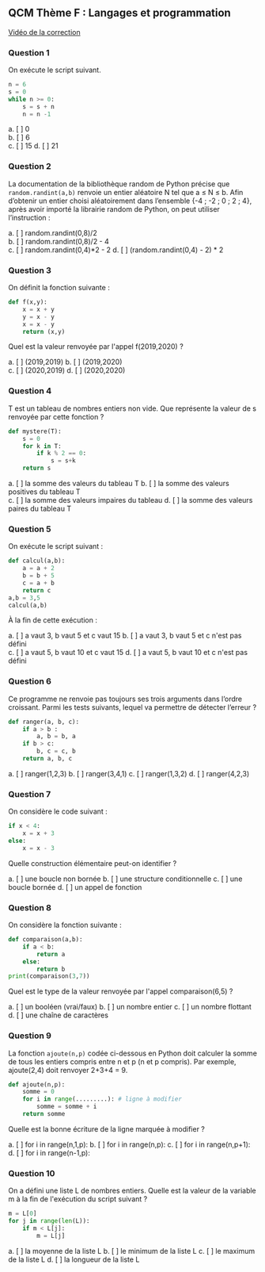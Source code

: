 ## QCM Thème F : Langages et programmation ##
 [Vidéo de la correction](https://www.youtube.com/watch?v=xJfP7jPVlNI&feature=youtu.be)

### Question 1 ###

On exécute le script suivant.

```Python
n = 6
s = 0
while n >= 0:
    s = s + n
    n = n -1
```

a. [ ] 0  
b. [ ] 6   
c. [ ] 15 
d. [ ] 21   


### Question 2 ###

La documentation de la bibliothèque random de Python précise que `random.randint(a,b)` renvoie un entier aléatoire N tel que a ≤ N ≤ b.
Afin d’obtenir un entier choisi aléatoirement dans l’ensemble {-4 ; -2 ; 0 ; 2 ; 4}, après avoir importé la librairie random de Python, on peut utiliser l’instruction :

a. [ ] random.randint(0,8)/2  
b. [ ] random.randint(0,8)/2 - 4   
c. [ ] random.randint(0,4)*2 - 2 
d. [ ] (random.randint(0,4) - 2) * 2 


### Question 3 ###

On définit la fonction suivante :

```Python
def f(x,y):
    x = x + y
    y = x - y
    x = x - y
    return (x,y)
```
Quel est la valeur renvoyée par l'appel f(2019,2020) ?

a. [ ] (2019,2019) 
b. [ ] (2019,2020)  
c. [ ] (2020,2019)
d. [ ] (2020,2020)

### Question 4 ###

T est un tableau de nombres entiers non vide. Que représente la valeur de s renvoyée par cette fonction ?

```Python
def mystere(T):
    s = 0
    for k in T:
        if k % 2 == 0:
            s = s+k
    return s
```

a. [ ] la somme des valeurs du tableau T
b. [ ] la somme des valeurs positives du tableau T  
c. [ ] la somme des valeurs impaires du tableau
d. [ ] la somme des valeurs paires du tableau T


### Question 5 ###

On exécute le script suivant :

```Python
def calcul(a,b):
    a = a + 2
    b = b + 5
    c = a + b
    return c
a,b = 3,5
calcul(a,b)
```

À la fin de cette exécution :

a. [ ] a vaut 3, b vaut 5 et c vaut 15
b. [ ] a vaut 3, b vaut 5 et c n'est pas défini  
c. [ ] a vaut 5, b vaut 10 et c vaut 15
d. [ ] a vaut 5, b vaut 10 et c n'est pas défini

### Question 6 ###

Ce programme ne renvoie pas toujours ses trois arguments dans l’ordre croissant. Parmi les tests suivants, lequel va permettre de détecter l’erreur ?

```Python
def ranger(a, b, c):
    if a > b :
        a, b = b, a
    if b > c:
        b, c = c, b
    return a, b, c
```

a. [ ] ranger(1,2,3)
b. [ ] ranger(3,4,1) 
c. [ ] ranger(1,3,2)
d. [ ] ranger(4,2,3)

### Question 7 ###

On considère le code suivant :

```Python
if x < 4:
    x = x + 3
else:
    x = x - 3
```

Quelle construction élémentaire peut-on identifier ?

a. [ ] une boucle non bornée
b. [ ] une structure conditionnelle
c. [ ] une boucle bornée
d. [ ] un appel de fonction

### Question 8 ###

On considère la fonction suivante :
```Python
def comparaison(a,b):
    if a < b:
        return a
    else:
        return b
print(comparaison(3,7))
```
Quel est le type de la valeur renvoyée par l'appel comparaison(6,5) ?

a. [ ] un booléen (vrai/faux)
b. [ ] un nombre entier
c. [ ] un nombre flottant
d. [ ] une chaîne de caractères

### Question 9 ###

La fonction `ajoute(n,p)` codée ci-dessous en Python doit calculer la somme de tous les entiers compris entre n et p (n et p compris).
Par exemple, ajoute(2,4) doit renvoyer 2+3+4 = 9.

```Python
def ajoute(n,p):
    somme = 0
    for i in range(.........): # ligne à modifier
        somme = somme + i
    return somme
```
Quelle est la bonne écriture de la ligne marquée à modifier ?

a. [ ] for i in range(n,1,p):
b. [ ] for i in range(n,p):
c. [ ] for i in range(n,p+1):
d. [ ] for i in range(n-1,p):

### Question 10 ###

On a défini une liste L de nombres entiers.
Quelle est la valeur de la variable m à la fin de l'exécution du script suivant ?

```Python
m = L[0]
for j in range(len(L)):
    if m < L[j]:
        m = L[j]
```

a. [ ] la moyenne de la liste L
b. [ ] le minimum de la liste L
c. [ ] le maximum de la liste L
d. [ ] la longueur de la liste L